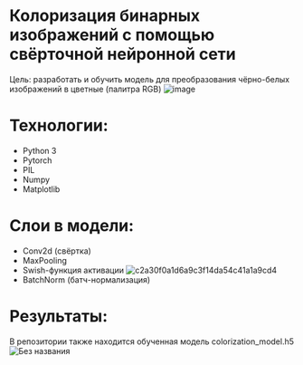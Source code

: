 # Колоризация бинарных изображений с помощью свёрточной нейронной сети
Цель: разработать и обучить модель для преобразования чёрно-белых изображений в цветные (палитра RGB)
![image](https://user-images.githubusercontent.com/45245696/149221866-af579a0f-ad17-4611-a6d3-82255e701ca7.jpg)

# Технологии:
- Python 3
- Pytorch
- PIL
- Numpy
- Matplotlib

# Слои в модели:
- Conv2d (свёртка)
- MaxPooling
- Swish-функция активации
  ![c2a30f0a1d6a9c3f14da54c41a1a9cd4](https://user-images.githubusercontent.com/45245696/149221632-103955a2-9052-46fe-94c6-0f2057685bd4.png)
- BatchNorm (батч-нормализация)

# Результаты:
В репозитории также находится обученная модель colorization_model.h5
![Без названия](https://user-images.githubusercontent.com/45245696/149221593-cfeeb514-9b06-41ca-a9e1-f5c0df012ad3.png)
